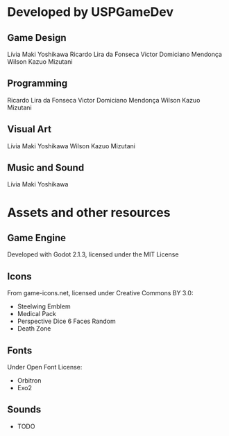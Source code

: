 
# Developed by USPGameDev

## Game Design

Lívia Maki Yoshikawa
Ricardo Lira da Fonseca
Victor Domiciano Mendonça
Wilson Kazuo Mizutani

## Programming

Ricardo Lira da Fonseca
Victor Domiciano Mendonça
Wilson Kazuo Mizutani

## Visual Art

Lívia Maki Yoshikawa
Wilson Kazuo Mizutani

## Music and Sound

Lívia Maki Yoshikawa

# Assets and other resources

## Game Engine

Developed with Godot 2.1.3, licensed under the MIT License

## Icons

From game-icons.net, licensed under Creative Commons BY 3.0:
+ Steelwing Emblem
+ Medical Pack
+ Perspective Dice 6 Faces Random
+ Death Zone

## Fonts

Under Open Font License:
+ Orbitron
+ Exo2

## Sounds

+ TODO

